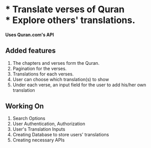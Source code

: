 <h1>* Translate verses of Quran <br/> * Explore others' translations.</h1>

<h4>Uses Quran.com's API</h4>

<h2>Added features</h3>

<ol>
<li>The chapters and verses form the Quran.</li>
<li>Pagination for the verses.</li>
<li>Translations for each verses.</li>
<li>User can choose which translation(s) to show</li>
<li>Under each verse, an input field for the user to add his/her own translation</li>
</ol>

<h2>Working On</h2>

<ol>
<li>Search Options</li>
<li>User Authentication, Authorization</li>
<li>User's Translation Inputs</li>
<li>Creating Database to store users' translations</li>
<li>Creating necessary APIs</li>
</ol>

